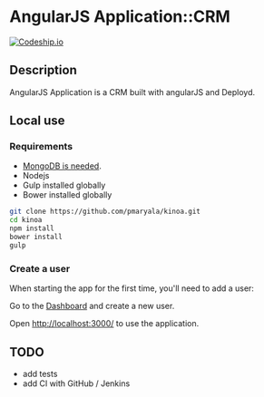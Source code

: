 AngularJS Application::CRM
=======
[![Codeship.io](https://www.codeship.io/projects/9900cea0-b910-0131-2051-6e04503967cb/status)](https://www.codeship.io)

## Description

AngularJS Application is a CRM built with angularJS and Deployd.

## Local use

### Requirements

* [MongoDB is needed](http://docs.mongodb.org/manual/installation/).
* Nodejs
* Gulp installed globally
* Bower installed globally

````bash
git clone https://github.com/pmaryala/kinoa.git
cd kinoa
npm install
bower install
gulp
````
### Create a user
When starting the app for the first time, you'll need to add a user:  

Go to the [Dashboard](http://localhost:3000/dashboard) and create a new user.

Open [http://localhost:3000/](http://localhost:3000/) to use the application.


## TODO

- add tests
- add CI with GitHub / Jenkins 
